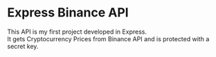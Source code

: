 # Express Binance API
This API is my first project developed in Express.</br>
It gets Cryptocurrency Prices from Binance API and is protected with a secret key.